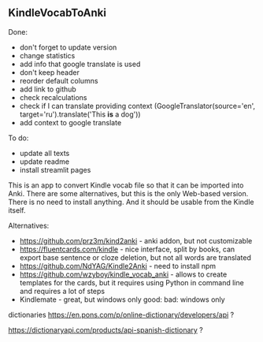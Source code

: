 ## KindleVocabToAnki
Done:
* don't forget to update version
* change statistics
* add info that google translate is used
* don't keep header
* reorder default columns
* add link to github
* check recalculations
* check if I can translate providing context (GoogleTranslator(source='en', target='ru').translate('This <b>is</b> a dog'))
* add context to google translate

To do:
* update all texts
* update readme
* install streamlit pages

This is an app to convert Kindle vocab file so that it can be imported into Anki. There are some alternatives, but this is the only Web-based version. There is no need to install anything. And it should be usable from the Kindle itself.

Alternatives:
* https://github.com/prz3m/kind2anki - anki addon, but not customizable
* https://fluentcards.com/kindle - nice interface, split by books, can export base sentence or cloze deletion, but not all words are translated
* https://github.com/NdYAG/Kindle2Anki - need to install npm
* https://github.com/wzyboy/kindle_vocab_anki - allows to create templates for the cards, but it requires using Python in command line and requires a lot of steps
* Kindlemate - great, but windows only
good:
bad: windows only

dictionaries
https://en.pons.com/p/online-dictionary/developers/api ?

https://dictionaryapi.com/products/api-spanish-dictionary ?
